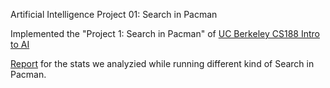 Artificial Intelligence Project 01: Search in Pacman


Implemented the "Project 1: Search in Pacman" of [UC Berkeley CS188 Intro to AI](http://ai.berkeley.edu/search.html)

[Report](https://github.com/geekyspartan/pacman-search/blob/master/Artificial%20Intelligence%20Project%2001%20The%20Searchin%20Pac-Man.pdf) for the stats we analyzied while running different kind of Search in Pacman.

